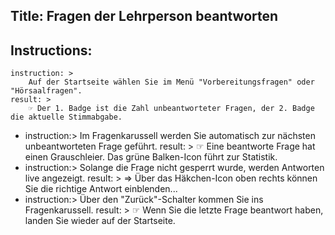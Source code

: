 Title: Fragen der Lehrperson beantworten
----
Instructions:
-
	instruction: >
		Auf der Startseite wählen Sie im Menü "Vorbereitungsfragen" oder "Hörsaalfragen".
	result: >
		☞ Der 1. Badge ist die Zahl unbeantworteter Fragen, der 2. Badge die aktuelle Stimmabgabe.
-
	instruction:>
		Im Fragenkarussell werden Sie automatisch zur nächsten unbeantworteten Frage geführt.
	result: >
		☞ Eine beantworte Frage hat einen Grauschleier. Das grüne Balken-Icon führt zur Statistik.
-
	instruction:>
		Solange die Frage nicht gesperrt wurde, werden Antworten live angezeigt.
	result: >
		⇒ Über das Häkchen-Icon oben rechts können Sie die richtige Antwort einblenden...
-
	instruction:>
		Über den "Zurück"-Schalter kommen Sie ins Fragenkarussell.
	result: >
		☞ Wenn Sie die letzte Frage beantwort haben, landen Sie wieder auf der Startseite.
